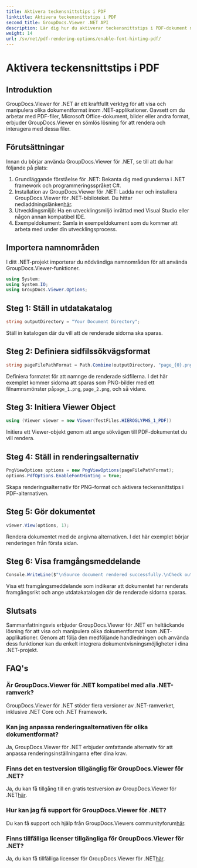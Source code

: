 ```yaml
---
title: Aktivera teckensnittstips i PDF
linktitle: Aktivera teckensnittstips i PDF
second_title: GroupDocs.Viewer .NET API
description: Lär dig hur du aktiverar teckensnittstips i PDF-dokument med GroupDocs.Viewer för .NET. Följ vår steg-för-steg handledning för sömlös integration.
weight: 14
url: /sv/net/pdf-rendering-options/enable-font-hinting-pdf/
---
```


# Aktivera teckensnittstips i PDF

## Introduktion
GroupDocs.Viewer för .NET är ett kraftfullt verktyg för att visa och manipulera olika dokumentformat inom .NET-applikationer. Oavsett om du arbetar med PDF-filer, Microsoft Office-dokument, bilder eller andra format, erbjuder GroupDocs.Viewer en sömlös lösning för att rendera och interagera med dessa filer.
## Förutsättningar
Innan du börjar använda GroupDocs.Viewer för .NET, se till att du har följande på plats:
1. Grundläggande förståelse för .NET: Bekanta dig med grunderna i .NET framework och programmeringsspråket C#.
2.  Installation av GroupDocs.Viewer för .NET: Ladda ner och installera GroupDocs.Viewer för .NET-biblioteket. Du hittar nedladdningslänken[här](https://releases.groupdocs.com/viewer/net/).
3. Utvecklingsmiljö: Ha en utvecklingsmiljö inrättad med Visual Studio eller någon annan kompatibel IDE.
4. Exempeldokument: Samla in exempeldokument som du kommer att arbeta med under din utvecklingsprocess.

## Importera namnområden
I ditt .NET-projekt importerar du nödvändiga namnområden för att använda GroupDocs.Viewer-funktioner.

```csharp
using System;
using System.IO;
using GroupDocs.Viewer.Options;
```
## Steg 1: Ställ in utdatakatalog
```csharp
string outputDirectory = "Your Document Directory";
```
Ställ in katalogen där du vill att de renderade sidorna ska sparas.
## Steg 2: Definiera sidfilssökvägsformat
```csharp
string pageFilePathFormat = Path.Combine(outputDirectory, "page_{0}.png");
```
 Definiera formatet för att namnge de renderade sidfilerna. I det här exemplet kommer sidorna att sparas som PNG-bilder med ett filnamnsmönster på`page_1.png`, `page_2.png`, och så vidare.
## Steg 3: Initiera Viewer Object
```csharp
using (Viewer viewer = new Viewer(TestFiles.HIEROGLYPHS_1_PDF))
```
Initiera ett Viewer-objekt genom att ange sökvägen till PDF-dokumentet du vill rendera.
## Steg 4: Ställ in renderingsalternativ
```csharp
PngViewOptions options = new PngViewOptions(pageFilePathFormat);
options.PdfOptions.EnableFontHinting = true;
```
Skapa renderingsalternativ för PNG-format och aktivera teckensnittstips i PDF-alternativen.
## Steg 5: Gör dokumentet
```csharp
viewer.View(options, 1);
```
Rendera dokumentet med de angivna alternativen. I det här exemplet börjar renderingen från första sidan.
## Steg 6: Visa framgångsmeddelande
```csharp
Console.WriteLine($"\nSource document rendered successfully.\nCheck output in {outputDirectory}.");
```
Visa ett framgångsmeddelande som indikerar att dokumentet har renderats framgångsrikt och ange utdatakatalogen där de renderade sidorna sparas.

## Slutsats
Sammanfattningsvis erbjuder GroupDocs.Viewer för .NET en heltäckande lösning för att visa och manipulera olika dokumentformat inom .NET-applikationer. Genom att följa den medföljande handledningen och använda dess funktioner kan du enkelt integrera dokumentvisningsmöjligheter i dina .NET-projekt.
## FAQ's
### Är GroupDocs.Viewer för .NET kompatibel med alla .NET-ramverk?
GroupDocs.Viewer för .NET stöder flera versioner av .NET-ramverket, inklusive .NET Core och .NET Framework.
### Kan jag anpassa renderingsalternativen för olika dokumentformat?
Ja, GroupDocs.Viewer för .NET erbjuder omfattande alternativ för att anpassa renderingsinställningarna efter dina krav.
### Finns det en testversion tillgänglig för GroupDocs.Viewer för .NET?
 Ja, du kan få tillgång till en gratis testversion av GroupDocs.Viewer för .NET[här](https://releases.groupdocs.com/).
### Hur kan jag få support för GroupDocs.Viewer för .NET?
 Du kan få support och hjälp från GroupDocs.Viewers communityforum[här](https://forum.groupdocs.com/c/viewer/9).
### Finns tillfälliga licenser tillgängliga för GroupDocs.Viewer för .NET?
 Ja, du kan få tillfälliga licenser för GroupDocs.Viewer för .NET[här](https://purchase.groupdocs.com/temporary-license/).